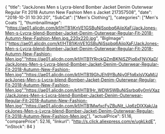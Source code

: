 {
	"title": "JackJones Men s Lycra-blend Bomber Jacket Denim Outerwear Regular Fit 2018 Autumn New Fashion Men s Jacket 217357508",
	"date": "2018-10-31 10:30:20",
	"SubCat": ["Men's Clothing"],
	"categories": ["Men's Coats "],
	"thumbnailImage": "https://ae01.alicdn.com/kf/HTB1iKnVE1GSBuNjSspbq6AiipXaF/JackJones-Men-s-Lycra-blend-Bomber-Jacket-Denim-Outerwear-Regular-Fit-2018-Autumn-New-Fashion-Men.jpg_220x220.jpg",
	"BigImage": ["https://ae01.alicdn.com/kf/HTB1iKnVE1GSBuNjSspbq6AiipXaF/JackJones-Men-s-Lycra-blend-Bomber-Jacket-Denim-Outerwear-Regular-Fit-2018-Autumn-New-Fashion-Men.jpg","https://ae01.alicdn.com/kf/HTB1YRrckQZmBKNjSZPiq6xFNVXaD/JackJones-Men-s-Lycra-blend-Bomber-Jacket-Denim-Outerwear-Regular-Fit-2018-Autumn-New-Fashion-Men.jpg","https://ae01.alicdn.com/kf/HTB19GhJEh9YBuNjy0Ffq6xIsVXaM/JackJones-Men-s-Lycra-blend-Bomber-Jacket-Denim-Outerwear-Regular-Fit-2018-Autumn-New-Fashion-Men.jpg","https://ae01.alicdn.com/kf/HTB1Hr_WDWSWBuNjSsrbq6y0mVXaz/JackJones-Men-s-Lycra-blend-Bomber-Jacket-Denim-Outerwear-Regular-Fit-2018-Autumn-New-Fashion-Men.jpg","https://ae01.alicdn.com/kf/HTB1MwfxcFyZBuNjt_jJq6zDlXXak/JackJones-Men-s-Lycra-blend-Bomber-Jacket-Denim-Outerwear-Regular-Fit-2018-Autumn-New-Fashion-Men.jpg"],
	"actualPrice": 51.16,
	"comparePrice": 52.16,
	"linkurl": "http://s.click.aliexpress.com/e/ugkLkdE",
	"inStock": 84
}
